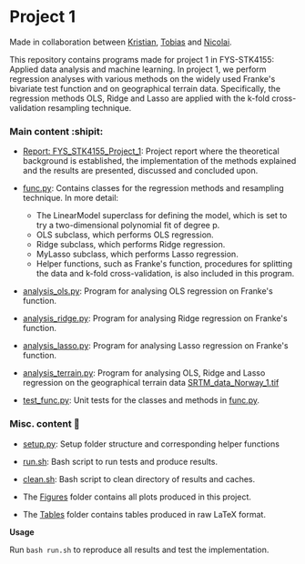 # Project 1

Made in collaboration between [Kristian](https://github.com/KristianWold), [Tobias](https://github.com/vxkc) and [Nicolai](https://github.com/nicolossus).

This repository contains programs made for project 1 in FYS-STK4155: Applied data analysis and machine learning. In project 1, we perform regression analyses with various methods on the widely used Franke's bivariate test function and on geographical terrain data. Specifically, the regression methods OLS, Ridge and Lasso are applied with the k-fold cross-validation resampling technique.

### Main content :shipit:

- [Report: FYS_STK4155_Project_1](https://github.com/nicolossus/FYS-STK4155/blob/master/Project1/FYS_STK4155_Project_1.pdf): Project report where the theoretical background is established, the implementation of the methods explained and the results are presented, discussed and concluded upon.

- [func.py](https://github.com/nicolossus/FYS-STK4155/blob/master/Project1/func.py): Contains classes for the regression methods and resampling technique. In more detail:
  - The LinearModel superclass for defining the model, which is set to try a two-dimensional polynomial fit of degree p.
  - OLS subclass, which performs OLS regression.
  - Ridge subclass, which performs Ridge regression.
  - MyLasso subclass, which performs Lasso regression.
  - Helper functions, such as Franke's function, procedures for splitting the data and k-fold cross-validation, is also included in this program.

- [analysis_ols.py](https://github.com/nicolossus/FYS-STK4155/blob/master/Project1/analysis_ols.py): Program for analysing OLS regression on Franke's function.

- [analysis_ridge.py](https://github.com/nicolossus/FYS-STK4155/blob/master/Project1/analysis_ridge.py): Program for analysing Ridge regression on Franke's function.

- [analysis_lasso.py](https://github.com/nicolossus/FYS-STK4155/blob/master/Project1/analysis_lasso.py): Program for analysing Lasso regression on Franke's function.

- [analysis_terrain.py](https://github.com/nicolossus/FYS-STK4155/blob/master/Project1/analysis_terrain.py): Program for analysing OLS, Ridge and Lasso regression on the geographical terrain data [SRTM_data_Norway_1.tif](https://github.com/nicolossus/FYS-STK4155/blob/master/Project1/SRTM_data_Norway_1.tif)

- [test_func.py](https://github.com/nicolossus/FYS-STK4155/blob/master/Project1/test_func.py): Unit tests for the classes and methods in [func.py](https://github.com/nicolossus/FYS-STK4155/blob/master/Project1/func.py).

### Misc. content :moyai:

- [setup.py](https://github.com/nicolossus/FYS-STK4155/blob/master/Project1/setup.py): Setup folder structure and corresponding helper functions

- [run.sh](https://github.com/nicolossus/FYS-STK4155/blob/master/Project1/run.sh): Bash script to run tests and produce results.

- [clean.sh](https://github.com/nicolossus/FYS-STK4155/blob/master/Project1/clean.sh): Bash script to clean directory of results and caches.

- The [Figures](https://github.com/nicolossus/FYS-STK4155/tree/master/Project1/Figures) folder contains all plots produced in this project.

- The [Tables](https://github.com/nicolossus/FYS-STK4155/tree/master/Project1/Figures) folder contains tables produced in raw LaTeX format.

**Usage**

Run `bash run.sh` to reproduce all results and test the implementation.
